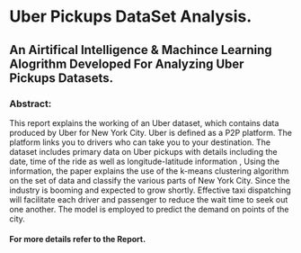 # Uber Pickups DataSet Analysis.
## An Airtifical Intelligence & Machince Learning Alogrithm Developed For Analyzing Uber Pickups Datasets.

### Abstract:
This report explains the working of an Uber dataset, which contains data produced by Uber for New York City. Uber is defined as a P2P platform. The platform links you to drivers who can take you to your destination. The dataset includes primary data on Uber pickups with details including the date, time of the ride as well as longitude-latitude information , Using the information, the paper explains the use of the k-means clustering algorithm on the set of data and classify the various parts of New York City. Since the industry is booming and expected to grow shortly. Effective taxi dispatching will facilitate each driver and passenger to reduce the wait time to seek out one another. The model is employed to predict the demand on points of the city.

#### For more details refer to the Report.
